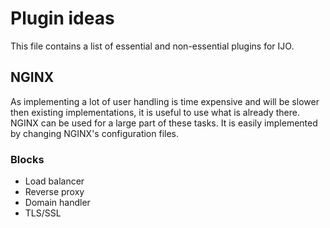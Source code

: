 # Plugin ideas
This file contains a list of essential and non-essential plugins for IJO.

## NGINX
As implementing a lot of user handling is time expensive and will be slower then existing implementations, it is useful to use what is already there. NGINX can be used for a large part of these tasks. It is easily implemented by changing NGINX's configuration files.
### Blocks
- Load balancer
- Reverse proxy
- Domain handler
- TLS/SSL